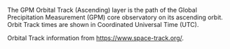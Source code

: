The GPM Orbital Track (Ascending) layer is the path of the Global Precipitation Measurement (GPM) core observatory on its ascending orbit. Orbit Track times are shown in Coordinated Universal Time (UTC).

Orbital Track information from <https://www.space-track.org/>.
